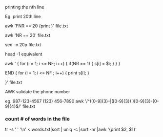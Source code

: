 

printing the nth line


Eg. print 20th line

awk 'FNR == 20 {print }'  file.txt

awk 'NR == 20' file.txt

sed -n 20p file.txt


head -1 equivalent


awk '
{
    for (i = 1; i <= NF; i++) {
        if(NR == 1) {
            s[i] = $i;
        }
    }
}

END {
    for (i = 1; i <= NF ; i++) {
        print s[i];
    }

}' file.txt


AWK validate the phone number

eg. 
987-123-4567
(123) 456-7890
awk '/^([0-9]{3}-|\([0-9]{3}\) )[0-9]{3}-[0-9]{4}$/' file.txt


### count # of words in the file



tr -s ' ' '\n' < words.txt|sort | uniq -c |sort -nr |awk '{print $2, $1}'

